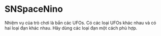 # SNSpaceNino
Nhiệm vụ của trò chơi là bắn các UFOs.
Có các loại UFOs khác nhau và có hai loại đạn khác nhau.
Hãy dùng các loại đạn một cách phù hợp.
